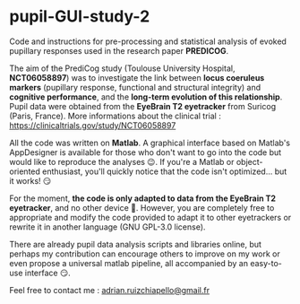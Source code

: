 # pupil-GUI-study-2


Code and instructions for pre-processing and statistical analysis of evoked pupillary responses used in the research paper **PREDICOG**.

The aim of the PrediCog study (Toulouse University Hospital, **NCT06058897**) was to investigate the link between **locus coeruleus markers** (pupillary response, functional and structural integrity) and **cognitive performance**, and the **long-term evolution of this relationship**. Pupil data were obtained from the **EyeBrain T2 eyetracker** from Suricog (Paris, France). More informations about the clinical trial : https://clinicaltrials.gov/study/NCT06058897

All the code was written on **Matlab**. A graphical interface based on Matlab's AppDesigner is available for those who don't want to go into the code but would like to reproduce the analyses 😉. If you're a Matlab or object-oriented enthusiast, you'll quickly notice that the code isn't optimized... but it works! 😏

For the moment, **the code is only adapted to data from the EyeBrain T2 eyetracker**, and no other device 🙇. However, you are completely free to appropriate and modify the code provided to adapt it to other eyetrackers or rewrite it in another language (GNU GPL-3.0 license).

There are already pupil data analysis scripts and libraries online, but perhaps my contribution can encourage others to improve on my work or even propose a universal matlab pipeline, all accompanied by an easy-to-use interface 😏.

Feel free to contact me : adrian.ruizchiapello@gmail.fr

